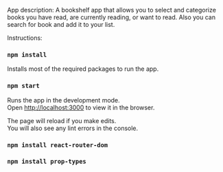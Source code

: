 App description:
A bookshelf app that allows you to select and categorize books you have read, are currently reading, or want to read. Also you can search for book and add it to your list.

Instructions:
### `npm install`

Installs most of the required packages to run the app.

### `npm start`

Runs the app in the development mode.\
Open [http://localhost:3000](http://localhost:3000) to view it in the browser.

The page will reload if you make edits.\
You will also see any lint errors in the console.

### `npm install react-router-dom`

### `npm install prop-types`

